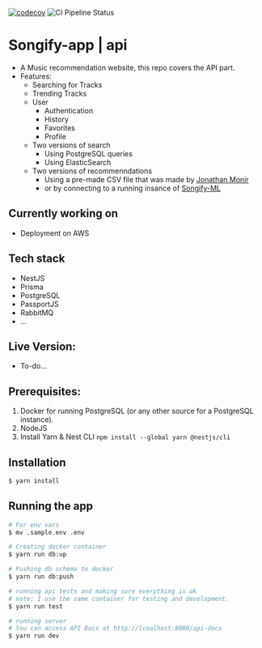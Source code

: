 [![codecov](https://codecov.io/gh/G0maa/songify-app/branch/master/graph/badge.svg?token=LULJAISO7Y)](https://codecov.io/gh/G0maa/songify-app)
![CI Pipeline Status](https://github.com/g0maa/songify-app/actions/workflows/ci.yml/badge.svg)

# Songify-app | api

- A Music recommendation website, this repo covers the API part.
- Features:
  - Searching for Tracks
  - Trending Tracks
  - User
    - Authentication
    - History
    - Favorites
    - Profile
  - Two versions of search
    - Using PostgreSQL queries
    - Using ElasticSearch
  - Two versions of recommenndations
    - Using a pre-made CSV file that was made by [Jonathan Monir]('https://github.com/Jonathan-Monir')
    - or by connecting to a running insance of [Songify-ML]('https://github.com/G0maa/songify-ml/')

## Currently working on

- Deployment on AWS

## Tech stack

- NestJS
- Prisma
- PostgreSQL
- PassportJS
- RabbitMQ
- ...

## Live Version:

- To-do...

## Prerequisites:

1. Docker for running PostgreSQL (or any other source for a PostgreSQL instance).
2. NodeJS
3. Install Yarn & Nest CLI `npm install --global yarn @nestjs/cli`

## Installation

```bash
$ yarn install
```

## Running the app

```bash
# For env vars
$ mv .sample.env .env

# Creating docker container
$ yarn run db:up

# Pushing db schema to docker
$ yarn run db:push

# running api tests and making sure everything is ok
# note: I use the same container for testing and development.
$ yarn run test

# running server
# You can access API Docs at http://lcoalhost:8080/api-docs
$ yarn run dev
```
